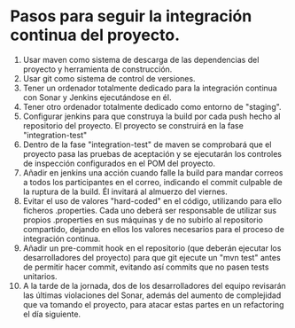 Pasos para seguir la integración continua del proyecto.
=======================================================

1.  Usar maven como sistema de descarga de las dependencias del proyecto 
    y herramienta de construcción.
2.  Usar git como sistema de control de versiones.
3.  Tener un ordenador totalmente dedicado para la integración continua con 
    Sonar y Jenkins ejecutándose en él.
4.  Tener otro ordenador totalmente dedicado como entorno de "staging".
5.  Configurar jenkins para que construya la build por cada push hecho 
    al repositorio del proyecto. El proyecto se construirá en 
    la fase "integration-test"
6.  Dentro de la fase "integration-test" de maven se comprobará que el proyecto pasa 
    las pruebas de aceptación y se ejecutarán los controles de inspección configurados
    en el POM del proyecto. 
7.  Añadir en jenkins una acción cuando falle la build para mandar correos 
    a todos los participantes en el correo, indicando el commit culpable de la
    ruptura de la build. Él invitará al almuerzo del viernes.
8.  Evitar el uso de valores "hard-coded" en el código, utilizando para ello 
    ficheros .properties.
    Cada uno deberá ser responsable de utilizar sus propios .properties 
    en sus máquinas y de no subirlo al repositorio compartido, dejando 
    en ellos los valores necesarios para el proceso de integración continua.
9.  Añadir un pre-commit hook en el repositorio (que deberán ejecutar los 
    desarrolladores del proyecto) para que git ejecute un "mvn test" antes de 
    permitir hacer commit, evitando así commits que no pasen tests unitarios.
10. A la tarde de la jornada, dos de los desarrolladores del equipo revisarán
    las últimas violaciones del Sonar, además del aumento de complejidad que va
    tomando el proyecto, para atacar estas partes en un refactoring el día
    siguiente.
